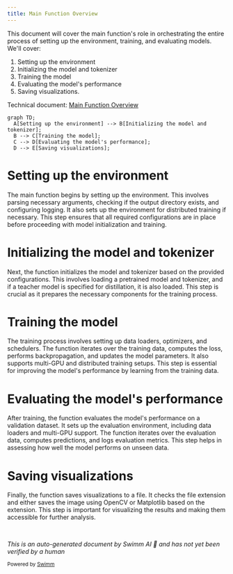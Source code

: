 ```yaml
---
title: Main Function Overview
---
```

This document will cover the main function's role in orchestrating the entire process of setting up the environment, training, and evaluating models. We'll cover:

1. Setting up the environment
2. Initializing the model and tokenizer
3. Training the model
4. Evaluating the model's performance
5. Saving visualizations.

Technical document: <SwmLink doc-title="Main Function Overview">[Main Function Overview](/.swm/main-function-overview.sysg0hhm.sw.md)</SwmLink>

```mermaid
graph TD;
  A[Setting up the environment] --> B[Initializing the model and tokenizer];
  B --> C[Training the model];
  C --> D[Evaluating the model's performance];
  D --> E[Saving visualizations];
```

# Setting up the environment

The main function begins by setting up the environment. This involves parsing necessary arguments, checking if the output directory exists, and configuring logging. It also sets up the environment for distributed training if necessary. This step ensures that all required configurations are in place before proceeding with model initialization and training.

# Initializing the model and tokenizer

Next, the function initializes the model and tokenizer based on the provided configurations. This involves loading a pretrained model and tokenizer, and if a teacher model is specified for distillation, it is also loaded. This step is crucial as it prepares the necessary components for the training process.

# Training the model

The training process involves setting up data loaders, optimizers, and schedulers. The function iterates over the training data, computes the loss, performs backpropagation, and updates the model parameters. It also supports multi-GPU and distributed training setups. This step is essential for improving the model's performance by learning from the training data.

# Evaluating the model's performance

After training, the function evaluates the model's performance on a validation dataset. It sets up the evaluation environment, including data loaders and multi-GPU support. The function iterates over the evaluation data, computes predictions, and logs evaluation metrics. This step helps in assessing how well the model performs on unseen data.

# Saving visualizations

Finally, the function saves visualizations to a file. It checks the file extension and either saves the image using OpenCV or Matplotlib based on the extension. This step is important for visualizing the results and making them accessible for further analysis.

&nbsp;

*This is an auto-generated document by Swimm AI 🌊 and has not yet been verified by a human*

<SwmMeta version="3.0.0" repo-id="Z2l0aHViJTNBJTNBdHJhbnNmb3JtZXJzJTNBJTNBc2h1anV1dQ==" repo-name="transformers"><sup>Powered by [Swimm](/)</sup></SwmMeta>
